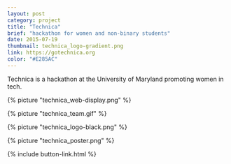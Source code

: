 ```yaml
---
layout: post
category: project
title: "Technica"
brief: "hackathon for women and non-binary students"
date: 2015-07-19
thumbnail: technica_logo-gradient.png
link: https://gotechnica.org
color: "#E285AC"
---
```


Technica is a hackathon at the University of Maryland promoting women in tech.

{% picture "technica_web-display.png" %}

{% picture "technica_team.gif" %}

{% picture "technica_logo-black.png" %}

{% picture "technica_poster.png" %}

{% include button-link.html %}
